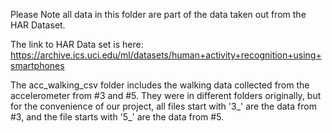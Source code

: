 Please Note all data in this folder are part of the data taken out from the HAR Dataset. 

The link to HAR Data set is here: https://archive.ics.uci.edu/ml/datasets/human+activity+recognition+using+smartphones 

The acc_walking_csv folder includes the walking data collected from the accelerometer from #3 and #5. They were in different folders originally, but for the convenience of our project, all files start with '3_' are the data from #3, and the file starts with '5_' are the data from #5.

